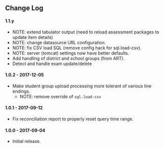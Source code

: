 ## Change Log

#### 1.1.y

* NOTE: extend tabulator output (need to reload assessment packages to update item details)
* NOTE: change datasource URL configuration.
* NOTE: fix CSV load SQL (remove config hack for sql.load-csv).
* NOTE: server (tomcat) settings now have better defaults.
* Add handling of district and school groups (from ART).
* Detect and handle exam update/delete

#### 1.0.2 - 2017-12-05

* Make student group upload processing more tolerant of various line endings.
    * NOTE: remove override of `sql.load-csv`

#### 1.0.1 - 2017-09-12

* Fix reconciliation report to properly reset query time range.

#### 1.0.0 - 2017-09-04

* Initial release.

